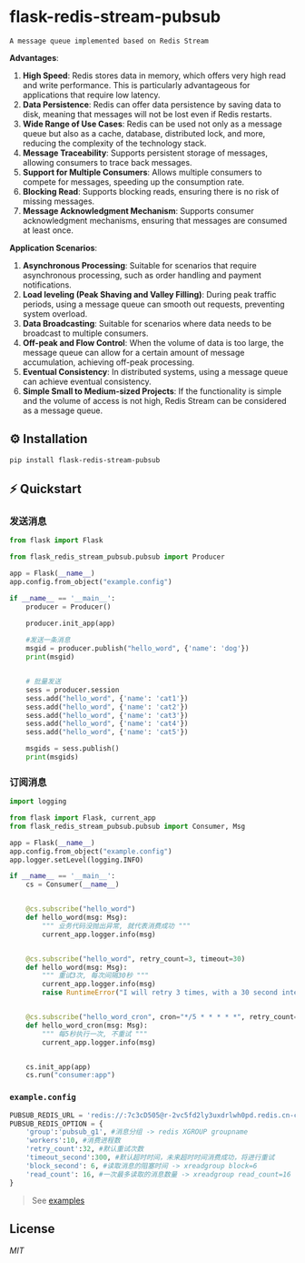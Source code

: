# flask-redis-stream-pubsub

`A message queue implemented based on Redis Stream`

**Advantages**:
1. **High Speed**: Redis stores data in memory, which offers very high read and write performance. This is particularly advantageous for applications that require low latency.
2. **Data Persistence**: Redis can offer data persistence by saving data to disk, meaning that messages will not be lost even if Redis restarts.
3. **Wide Range of Use Cases**: Redis can be used not only as a message queue but also as a cache, database, distributed lock, and more, reducing the complexity of the technology stack.
4. **Message Traceability**: Supports persistent storage of messages, allowing consumers to trace back messages.
5. **Support for Multiple Consumers**: Allows multiple consumers to compete for messages, speeding up the consumption rate.
6. **Blocking Read**: Supports blocking reads, ensuring there is no risk of missing messages.
7. **Message Acknowledgment Mechanism**: Supports consumer acknowledgment mechanisms, ensuring that messages are consumed at least once.

**Application Scenarios**:
1. **Asynchronous Processing**: Suitable for scenarios that require asynchronous processing, such as order handling and payment notifications.
2. **Load leveling (Peak Shaving and Valley Filling)**: During peak traffic periods, using a message queue can smooth out requests, preventing system overload.
3. **Data Broadcasting**: Suitable for scenarios where data needs to be broadcast to multiple consumers.
4. **Off-peak and Flow Control**: When the volume of data is too large, the message queue can allow for a certain amount of message accumulation, achieving off-peak processing.
5. **Eventual Consistency**: In distributed systems, using a message queue can achieve eventual consistency.
6. **Simple Small to Medium-sized Projects**: If the functionality is simple and the volume of access is not high, Redis Stream can be considered as a message queue.

## ⚙ Installation

```shell
pip install flask-redis-stream-pubsub
```

## ⚡ Quickstart

### 发送消息
```python
from flask import Flask

from flask_redis_stream_pubsub.pubsub import Producer

app = Flask(__name__)
app.config.from_object("example.config")

if __name__ == '__main__':
    producer = Producer()

    producer.init_app(app)
    
    #发送一条消息
    msgid = producer.publish("hello_word", {'name': 'dog'})
    print(msgid)


    # 批量发送
    sess = producer.session
    sess.add("hello_word", {'name': 'cat1'})
    sess.add("hello_word", {'name': 'cat2'})
    sess.add("hello_word", {'name': 'cat3'})
    sess.add("hello_word", {'name': 'cat4'})
    sess.add("hello_word", {'name': 'cat5'})

    msgids = sess.publish()
    print(msgids)
```

### 订阅消息
```python
import logging

from flask import Flask, current_app
from flask_redis_stream_pubsub.pubsub import Consumer, Msg

app = Flask(__name__)
app.config.from_object("example.config")
app.logger.setLevel(logging.INFO)

if __name__ == '__main__':
    cs = Consumer(__name__)


    @cs.subscribe("hello_word")
    def hello_word(msg: Msg):
        """ 业务代码没抛出异常, 就代表消费成功 """
        current_app.logger.info(msg)


    @cs.subscribe("hello_word", retry_count=3, timeout=30)
    def hello_word(msg: Msg):
        """ 重试3次, 每次间隔30秒 """
        current_app.logger.info(msg)
        raise RuntimeError("I will retry 3 times, with a 30 second interval between each attempt")


    @cs.subscribe("hello_word_cron", cron="*/5 * * * * *", retry_count=0)
    def hello_word_cron(msg: Msg):
        """ 每5秒执行一次, 不重试 """
        current_app.logger.info(msg)


    cs.init_app(app)
    cs.run("consumer:app")

```

### `example.config`

```python
PUBSUB_REDIS_URL = 'redis://:7c3cD505@r-2vc5fd2ly3uxdrlwh0pd.redis.cn-chengdu.rds.aliyuncs.com:6379/0'
PUBSUB_REDIS_OPTION = {
    'group':'pubsub_g1', #消息分组 -> redis XGROUP groupname
    'workers':10, #消费进程数
    'retry_count':32, #默认重试次数
    'timeout_second':300, #默认超时时间，未来超时时间消费成功，将进行重试
    'block_second': 6, #读取消息的阻塞时间 -> xreadgroup block=6
    'read_count': 16, #一次最多读取的消息数量 -> xreadgroup read_count=16
}
```


> See [examples](/example)

## License

*MIT*